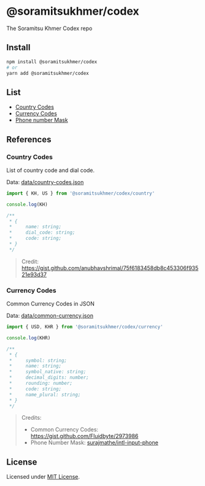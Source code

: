 # @soramitsukhmer/codex
The Soramitsu Khmer Codex repo

## Install

```sh
npm install @soramitsukhmer/codex
# or
yarn add @soramitsukhmer/codex
```

## List

- [Country Codes](#country-codes)
- [Currency Codes](#country-codes)
- [Phone number Mask](#phone-number-mask)

## References

### Country Codes

List of country code and dial code.

Data: [data/country-codes.json](data/country-codes.json)

```js
import { KH, US } from '@soramitsukhmer/codex/country'

console.log(KH)

/**
 * {
 *     name: string;
 *     dial_code: string;
 *     code: string;
 * }
 */
```

> Credit: https://gist.github.com/anubhavshrimal/75f6183458db8c453306f93521e93d37


### Currency Codes

Common Currency Codes in JSON

Data: [data/common-currency.json](data/common-currency.json)

```js
import { USD, KHR } from '@soramitsukhmer/codex/currency'

console.log(KHR)

/**
 * {
 *     symbol: string;
 *     name: string;
 *     symbol_native: string;
 *     decimal_digits: number;
 *     rounding: number;
 *     code: string;
 *     name_plural: string;
 * }
 */
```

> Credits: 
> - Common Currency Codes: https://gist.github.com/Fluidbyte/2973986
> - Phone Number Mask: [surajmathe/intl-input-phone](https://github.com/surajmathe/intl-input-phone/blob/master/projects/intl-input-phone/src/lib/intl-input-phone.service.ts)

## License

Licensed under [MIT License](LICENSE).
